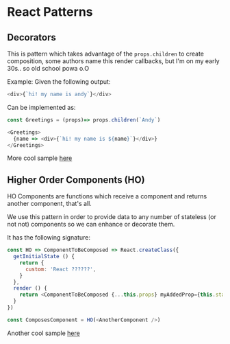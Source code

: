 # React Patterns

## Decorators

This is pattern which takes advantage of the `props.children` to create composition, some authors name this render callbacks, but I'm on my early 30s.. so old school powa o.O

Example:
Given the following output:
```javascript
<div>{`hi! my name is andy`}</div>
```

Can be implemented as:
```javascript
const Greetings = (props)=> props.children(`Andy`)

<Greetings>
  {name => <div>{`hi! my name is ${name}`}</div>}
</Greetings>
```

More cool sample [here](https://codesandbox.io/s/oYOmZ2KM3)

## Higher Order Components (HO)

HO Components are functions which receive a component and returns another component, that's all.

We use this pattern in order to provide data to any number of stateless (or not not) components so we can enhance or decorate them.

It has the following signature:
```javascript
const HO => ComponentToBeComposed => React.createClass({
  getInitialState () {
    return {
      custom: 'React ??????',
    }
  },
  render () {
    return <ComponentToBeComposed {...this.props} myAddedProp={this.state.custom} />
  }
})

const ComposesComponent = HO(<AnotherComponent />)
```

Another cool sample [here](https://codesandbox.io/s/AXLVVG17)

